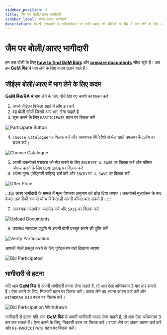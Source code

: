 ```yaml
---
sidebar_position: 6
title: जैम पर बोली/आरए भागीदारी
sidebar_label: बोली/आरए भागीदारी
description: GeM (सरकारी ई-मार्केटप्लेस) पर सभी प्रकार की बोलियों या RA में भाग लेने के लिए आवश्यक कदम
---
```


# जैम पर बोली/आरए भागीदारी
हम उस बोली के लिए **[how to find GeM Bids](search)** और **[prepare documents](document-preparation)** सीख चुके हैं। अब हम **GeM बिड** में भाग लेने के लिए कदम उठाने वाले हैं।

## जीईएम बोली/आरए में भाग लेने के लिए कदम
**GeM बिड/RA** में भाग लेने के लिए नीचे दिए गए चरणों का पालन करें।
1. अपने जीईएम विक्रेता खाते में लॉग इन करें
2. वह बोली खोजें जिसमें आप भाग लेना चाहते हैं
3. शुरू करने के लिए `PARTICIPATE` बटन पर क्लिक करें

![Participate Button](/img/doc/participate-button.jpg)

4. `Choose Catalogue` पर क्लिक करें और आवश्यक विनिर्देशों से मेल खाते उपलब्ध कैटलॉग का चयन करें।

![Choose Catalogue](/img/doc/choose-this-catalog.jpg)

5. अपनी तकनीकी पेशकश को सेव करने के लिए `ENCRYPT & SAVE` पर क्लिक करें और कीमत ऑफर करने के लिए `CONTINUE` पर क्लिक करें
6. अपना मूल्य (जीएसटी सहित) दर्ज करें और `ENCRYPT & SAVE` पर क्लिक करें

![Offer Price](/img/doc/offer-price.jpg)

:::tip
आरए भागीदारी के मामले में मूल्य पेशकश अनुभाग को छोड़ दिया जाएगा। तकनीकी मूल्यांकन के बाद केवल तकनीकी रूप से योग्य विक्रेता ही अपनी कीमत बता सकते हैं।
:::

7. आवश्यक दस्तावेज अपलोड करें और `SAVE` पर क्लिक करें

![Upload Documents](/img/doc/upload-documents.jpg)

8. उपलब्ध सत्यापन पद्धति से अपनी बोली प्रस्तुत करने की पुष्टि करें

![Verify Participation](/img/doc/verify-participation.jpg)

आपकी बोली प्रस्तुत करने के लिए पुष्टिकरण यहां दिखाया जाएगा

![Bid Participated](/img/doc/bid-participated.jpg)

## भागीदारी से हटना
यदि आप **GeM बिड** से अपनी भागीदारी वापस लेना चाहते हैं, तो आप ऐसा अधिकतम 3 बार कर सकते हैं। ऐसा करने के लिए, निकासी बटन पर क्लिक करें। वापस लेने का अपना कारण दर्ज करें और `WITHDRAW BID` बटन पर क्लिक करें।

![Bid Participation Withdrawn](/img/doc/bid-participation-withdrawn.jpg)

भागीदारी से हटना
यदि आप **GeM बिड** से अपनी भागीदारी वापस लेना चाहते हैं, तो आप ऐसा अधिकतम 3 बार कर सकते हैं। ऐसा करने के लिए, निकासी बटन पर क्लिक करें। वापस लेने का अपना कारण दर्ज करें और `RE-PARTICIPATE` बटन पर क्लिक करें।
